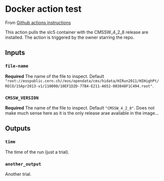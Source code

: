 # Docker action test

From [Github actions instructions](https://help.github.com/en/actions/building-actions/creating-a-docker-container-action)

This action pulls the slc5 container with the CMSSW_4_2_8 release are installed. The action is triggered by the owner starring the repo.

## Inputs

### `file-name`

**Required** The name of the file to inspect. Default `"root://eospublic.cern.ch//eos/opendata/cms/hidata/HIRun2011/HIHighPt/RECO/15Apr2013-v1/110000/10EF1D2D-77B4-E211-A652-003048F1C494.root"`.

### `CMSSW_VERSION`

**Required** The name of the file to inspect. Default `"CMSSW_4_2_8"`. Does not make much sense here as it is the only release arae available in the image...

## Outputs

### `time`

The time of the run (just a trial).

### `another_output`

Another trial.


